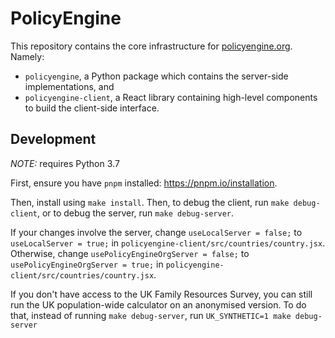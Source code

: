 # PolicyEngine

This repository contains the core infrastructure for [policyengine.org](https://policyengine.org).
Namely:
* `policyengine`, a Python package which contains the server-side implementations, and
* `policyengine-client`, a React library containing high-level components to build the client-side interface.

## Development

*NOTE:* requires Python 3.7 

First, ensure you have `pnpm` installed: https://pnpm.io/installation.

Then, install using `make install`. Then, to debug the client, run `make debug-client`, or to debug the server, run `make debug-server`.

If your changes involve the server, change `useLocalServer = false;` to `useLocalServer = true;` in `policyengine-client/src/countries/country.jsx`.
Otherwise, change `usePolicyEngineOrgServer = false;` to `usePolicyEngineOrgServer = true;` in `policyengine-client/src/countries/country.jsx`.

If you don't have access to the UK Family Resources Survey, you can still run the UK population-wide calculator on an anonymised version. To do that, instead of running `make debug-server`, run `UK_SYNTHETIC=1 make debug-server`
